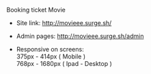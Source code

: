 Booking ticket Movie 

* Site link: http://movieee.surge.sh/

* Admin pages: http://movieee.surge.sh/admin

* Responsive on screens: <br>
 375px - 414px ( Mobile ) <br>
 768px - 1680px ( Ipad - Desktop )
